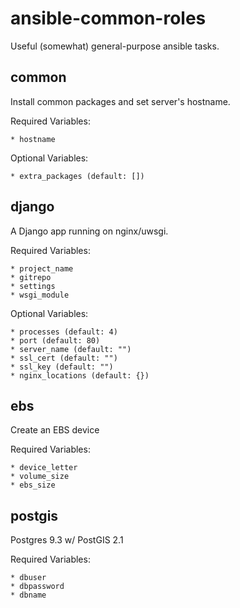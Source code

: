 # ansible-common-roles

Useful (somewhat) general-purpose ansible tasks.

## common

Install common packages and set server's hostname.

Required Variables:

    * hostname

Optional Variables:

    * extra_packages (default: [])

## django

A Django app running on nginx/uwsgi.

Required Variables:

    * project_name
    * gitrepo
    * settings
    * wsgi_module

Optional Variables:

    * processes (default: 4)
    * port (default: 80)
    * server_name (default: "")
    * ssl_cert (default: "")
    * ssl_key (default: "")
    * nginx_locations (default: {})

## ebs

Create an EBS device

Required Variables:

    * device_letter
    * volume_size
    * ebs_size

## postgis

Postgres 9.3 w/ PostGIS 2.1

Required Variables:

    * dbuser
    * dbpassword
    * dbname
